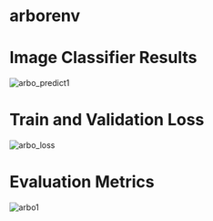 # arborenv

# Image Classifier Results

![arbo_predict1](https://github.com/user-attachments/assets/14e51133-adae-4fdc-85d9-1dc73d3171cd)

# Train and Validation Loss
![arbo_loss](https://github.com/user-attachments/assets/714714fb-e94e-4c1b-9a22-4f767f6c78f7)

# Evaluation Metrics
![arbo1](https://github.com/user-attachments/assets/6876f01f-dae6-412d-a986-2d6267198a23)
